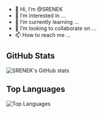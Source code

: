 - 👋 Hi, I’m @SRENEK
- 👀 I’m interested in ...
- 🌱 I’m currently learning ...
- 💞️ I’m looking to collaborate on ...
- 📫 How to reach me ...

<!---
SRENEK/SRENEK is a ✨ special ✨ repository because its `README.md` (this file) appears on your GitHub profile.
You can click the Preview link to take a look at your changes.
--->

## GitHub Stats
![SRENEK's GitHub stats](https://github-readme-stats.vercel.app/api?username=SRENEK&show_icons=true&theme=radical)

## Top Languages
![Top Languages](https://github-readme-stats.vercel.app/api/top-langs/?username=SRENEK&layout=compact&theme=radical)
